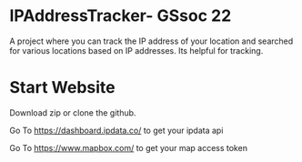 # IPAddressTracker- GSsoc 22 

A project where you can track the IP address of your location and searched for various locations based on IP addresses. Its helpful for tracking.

# Start Website

Download zip or clone the github.

Go To https://dashboard.ipdata.co/ to get your ipdata api 

Go To https://www.mapbox.com/ to get your map access token